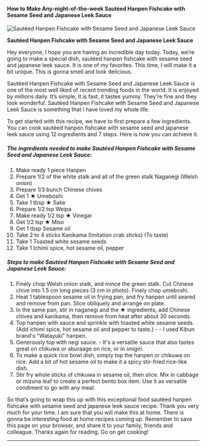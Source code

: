             

#### How to Make Any-night-of-the-week Sautéed Hanpen Fishcake with Sesame Seed and Japanese Leek Sauce

![Sautéed Hanpen Fishcake with Sesame Seed and Japanese Leek Sauce](https://img-global.cpcdn.com/recipes/4996471960109056/751x532cq70/sauteed-hanpen-fishcake-with-sesame-seed-and-japanese-leek-sauce-recipe-main-photo.jpg)

**Sautéed Hanpen Fishcake with Sesame Seed and Japanese Leek Sauce**

Hey everyone, I hope you are having an incredible day today. Today, we’re going to make a special dish, sautéed hanpen fishcake with sesame seed and japanese leek sauce. It is one of my favorites. This time, I will make it a bit unique. This is gonna smell and look delicious.

Sautéed Hanpen Fishcake with Sesame Seed and Japanese Leek Sauce is one of the most well liked of recent trending foods in the world. It is enjoyed by millions daily. It’s simple, it is fast, it tastes yummy. They’re fine and they look wonderful. Sautéed Hanpen Fishcake with Sesame Seed and Japanese Leek Sauce is something that I have loved my whole life.

To get started with this recipe, we have to first prepare a few ingredients. You can cook sautéed hanpen fishcake with sesame seed and japanese leek sauce using 12 ingredients and 7 steps. Here is how you can achieve it.

##### The ingredients needed to make Sautéed Hanpen Fishcake with Sesame Seed and Japanese Leek Sauce:

1.  Make ready 1 piece Hanpen
2.  Prepare 1/2 of the white stalk and all of the green stalk Naganegi (Welsh onion)
3.  Prepare 1/3 bunch Chinese chives
4.  Get 1 ★ Umeboshi
5.  Take 1 tbsp ★ Sake
6.  Prepare 1/2 tsp Weipa
7.  Make ready 1/2 tsp ★ Vinegar
8.  Get 1/2 tsp ★ Miso
9.  Get 1 tbsp Sesame oil
10.  Take 2 to 4 sticks Kanikama (Imitation crab sticks) (To taste)
11.  Take 1 Toasted white sesame seeds
12.  Take 1 Ichimi spice, hot sesame oil, pepper

##### Steps to make Sautéed Hanpen Fishcake with Sesame Seed and Japanese Leek Sauce:

1.  Finely chop Welsh onion stalk, and mince the green stalk. Cut Chinese chive into 1.5 cm long pieces (3 cm in photo). Finely chop umeboshi.
2.  Heat 1 tablespoon sesame oil in frying pan, and fry hanpen until seared and remove from pan. Slice obliquely and arrange on plate.
3.  In the same pan, stir in naganegi and the ★ ingredients, add Chinese chives and kanikama, then remove from heat after about 30 seconds.
4.  Top hanpen with sauce and sprinkle with toasted white sesame seeds. (Add ichimi spice, hot sesame oil and pepper to taste.) - - I used Kibun brand's "Watayuki" hanpen.
5.  Generously top with negi sauce. - It's a versatile sauce that also tastes great on chikuwa or aburaage on rice, or in onigiri.
6.  To make a quick rice bowl dish, simply top the hanpen or chikuwa on rice. Add a bit of hot sesame oil to make it a spicy stir-fried rice-like dish.
7.  Stir fry whole sticks of chikuwa in sesame oil, then slice. Mix in cabbage or mizuna leaf to create a perfect bento box item. Use it as versatile condiment to go with any meal.

So that’s going to wrap this up with this exceptional food sautéed hanpen fishcake with sesame seed and japanese leek sauce recipe. Thank you very much for your time. I am sure that you will make this at home. There is gonna be interesting food at home recipes coming up. Remember to save this page on your browser, and share it to your family, friends and colleague. Thanks again for reading. Go on get cooking!

* * *